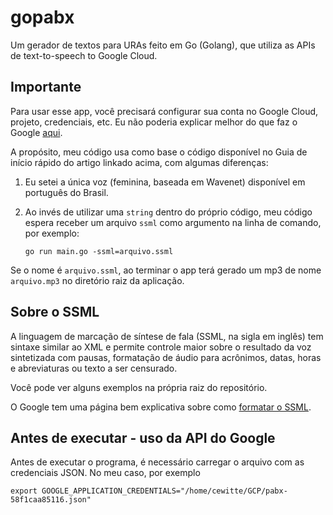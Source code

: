 # gopabx
Um gerador de textos para URAs feito em Go (Golang), que utiliza as APIs de text-to-speech to Google Cloud.

## Importante
Para usar esse app, você precisará configurar sua conta no Google Cloud, projeto, credenciais, etc. Eu não poderia explicar melhor do que faz o Google [aqui](https://cloud.google.com/text-to-speech/docs/quickstart-client-libraries?hl=pt-br).

A propósito, meu código usa como base o código disponível no Guia de início rápido do artigo linkado acima, com algumas diferenças:

1. Eu setei a única voz (feminina, baseada em Wavenet) disponível em português do Brasil.
1. Ao invés de utilizar uma `string` dentro do próprio código, meu código espera receber um arquivo `ssml` como argumento na linha de comando, por exemplo:

    `go run main.go -ssml=arquivo.ssml`

Se o nome é `arquivo.ssml`, ao terminar o app terá gerado um mp3 de nome `arquivo.mp3` no diretório raiz da aplicação.

## Sobre o SSML

A linguagem de marcação de síntese de fala (SSML, na sigla em inglês) tem sintaxe similar ao XML e permite controle maior sobre o resultado da voz sintetizada com pausas, formatação de áudio para acrônimos, datas, horas e abreviaturas ou texto a ser censurado.

Você pode ver alguns exemplos na própria raiz do repositório. 

O Google tem uma página bem explicativa sobre como [formatar o SSML](https://cloud.google.com/text-to-speech/docs/ssml?hl=pt-br).

## Antes de executar - uso da API do Google

Antes de executar o programa, é necessário carregar o arquivo com as credenciais JSON. No meu caso, por exemplo

`export GOOGLE_APPLICATION_CREDENTIALS="/home/cewitte/GCP/pabx-58f1caa85116.json"`